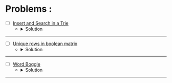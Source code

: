 # Problems :

* [ ] [Insert and Search in a Trie](https://www.geeksforgeeks.org/problems/trie-insert-and-search0651/1?page=1&category=Trie&sortBy=submissions) 
    * <details>
        <summary> Solution </summary>

        ```c++
            //{ Driver Code Starts
            // Initial function template for C++

            #include <bits/stdc++.h>

            using namespace std;

            // Alphabet size (# of symbols)
            #define ALPHABET_SIZE (26)

            // Converts key current character into index
            // use only 'a' through 'z' and lower case
            #define CHAR_TO_INDEX(c) ((int)c - (int)'a')

            // trie node
            struct TrieNode {
                struct TrieNode *children[ALPHABET_SIZE];

                // isLeaf is true if the node represents
                // end of a word
                bool isLeaf;
            };

            // Returns new trie node (initialized to NULLs)
            struct TrieNode *getNode(void) {
                struct TrieNode *pNode = NULL;

                pNode = (struct TrieNode *) malloc(sizeof(struct TrieNode));

                if (pNode) {
                    int i;

                    pNode->isLeaf = false;

                    for (i = 0; i < ALPHABET_SIZE; i++) pNode->children[i] = NULL;
                }

                return pNode;
            }


            // } Driver Code Ends
            // User function template for C++

            // trie node
            /*
            struct TrieNode {
                struct TrieNode *children[ALPHABET_SIZE];

                // isLeaf is true if the node represents
                // end of a word
                bool isLeaf;
            };
            */
            class Solution
            {
                public:
                    //Function to insert string into TRIE.
                    void insert(struct TrieNode *root, string key)
                    {
                        // code here
                        TrieNode* currentNode = root;
                        for(auto &ch: key){
                            if(currentNode->children[ch - 'a'] == nullptr){
                                currentNode->children[ch - 'a'] = getNode();
                            }
                            currentNode = currentNode->children[ch - 'a'];
                        }
                        currentNode->isLeaf = true;
                    }
                    
                    //Function to use TRIE data structure and search the given string.
                    bool search(struct TrieNode *root, string key) 
                    {
                        // code here
                        TrieNode* currentNode = root;
                        for(auto &ch: key){
                            if(currentNode->children[ch - 'a'] == nullptr)
                                return false;
                            currentNode = currentNode->children[ch - 'a'];
                        }
                        return currentNode->isLeaf;
                    }
            };

            //{ Driver Code Starts.

            // Driver
            int main() {
                // freopen("input.txt", "r", stdin);
                // freopen("output.txt", "w", stdout);
                int t;
                cin >> t;
                while (t--) {
                    // Input keys (use only 'a' through 'z' and lower case)
                    int n;
                    cin >> n;
                    string keys[n];

                    for (int i = 0; i < n; i++) {
                        cin >> keys[i];
                    }
                    
                    Solution obj;
                    struct TrieNode *root = getNode();
                    // Construct trie
                    for (int i = 0; i < n; i++) obj.insert(root, keys[i]);

                    string abc;

                    cin >> abc;
                    // Search for different keys

                    if (obj.search(root, abc))
                        cout << "1\n";
                    else
                        cout << "0\n";
                    // char ex;
                    // cin >> ex;
                    // cout << ex << "\n";
                }
                return 0;
            }
            // } Driver Code Ends
        
    </details>

---


* [ ] [Unique rows in boolean matrix](https://www.geeksforgeeks.org/problems/unique-rows-in-boolean-matrix/1?page=1&category=Trie&sortBy=submissions) 
    * <details>
        <summary> Solution </summary>

        ```c++
            //{ Driver Code Starts
            #include<bits/stdc++.h>
            using namespace std;
            #define MAX 1000

            vector<vector<int>> uniqueRow(int M[MAX][MAX],int row,int col);


            // } Driver Code Ends

            struct TrieNode {
                TrieNode* children[2];
                bool isVisited;
                TrieNode() {
                    isVisited = false;
                    children[0] = nullptr;
                    children[1] = nullptr;
                }
            };

            class Solution
            {
                public:
                // #define MAX 1000
                vector<vector<int>> uniqueRow(int M[MAX][MAX],int row,int col)
                {
                    //Your code here
                    TrieNode* root = new TrieNode();
                    vector<vector<int>>ans;
                    for(int i = 0; i < row;i++){
                        vector<int> v;
                        for(int j = 0; j < col;j++){
                            v.push_back(M[i][j]);
                        }
                        insert(root, v, col);
                    }
                    for(int i = 0; i < row;i++){
                        vector<int> v;
                        for(int j = 0; j < col;j++){
                            v.push_back(M[i][j]);
                        }
                        if(search(root, v, col)) ans.push_back(v);
                    }
                    return ans;
                }
                
                void insert(TrieNode* root, vector<int>& v, int& n){
                    TrieNode* currentNode = root;
                    for(int i = 0; i < n;i++){
                        if(currentNode->children[v[i]] == nullptr){
                            currentNode->children[v[i]] = new TrieNode();
                        }
                        currentNode = currentNode->children[v[i]];
                    }
                }
                
                bool search(TrieNode* root, vector<int>& v, int& n){
                    TrieNode* currentNode = root;
                    for(int i = 0; i < n;i++){
                        currentNode = currentNode->children[v[i]];
                    }
                    bool Visited = !currentNode->isVisited;
                    currentNode->isVisited = true;
                    return Visited;
                }
            };

            //{ Driver Code Starts.

            int main()
            {
                int T;
                cin>>T;
                while(T--)
                {
                    int n,m;
                    cin>>n>>m;
                    int a[MAX][MAX];
                    for(int i=0;i<n;i++)
                    for(int j=0;j<m;j++)
                    cin>>a[i][j];
                    Solution ob;
                    vector<vector<int>> vec = ob.uniqueRow(a,n,m);
                    for(int i = 0;i<vec.size();i++){
                        for(int x : vec[i]){
                            cout<<x<<" ";
                        }
                        cout<<"$";
                    }
                    cout<<endl;
                }
            }

            // } Driver Code Ends
        
    </details>

---



* [ ] [Word Boggle](https://www.geeksforgeeks.org/problems/word-boggle4143/1?page=1&category=Trie&sortBy=submissions) 
    * <details>
        <summary> Solution </summary>

        ```c++
            //{ Driver Code Starts
            // Initial template for C++

            #include <bits/stdc++.h>
            using namespace std;

            // } Driver Code Ends

            struct TrieNode {
                TrieNode* children[60];
                string Word;
                bool End;
                TrieNode() {
                    Word = "";
                    End = false;
                    for(int i = 0; i < 60;i++){
                        children[i] = nullptr;
                    }
                }
            };

            class Solution {
                
                int dx[8] = {1, -1, 0, 0, -1, -1, 1, 1};
                int dy[8] = {0, 0, 1, -1, -1, 1, -1, 1};
                
                void insert(TrieNode* root, string& key){
                    TrieNode* currentNode = root;
                    for(auto &ch: key){
                        if(currentNode->children[ch - 'A'] == nullptr){
                            currentNode->children[ch - 'A'] = new TrieNode();   
                        }
                        currentNode = currentNode->children[ch - 'A'];
                    }
                    currentNode->End = true;
                    currentNode->Word = key;
                }
                
                bool search(TrieNode* root, string& key){
                    TrieNode* currentNode = root;
                    for(auto &ch: key){
                        if(currentNode->children[ch - 'A'] == nullptr){
                            return false;
                        }
                        currentNode = currentNode->children[ch - 'A'];
                    }
                    return currentNode != nullptr && currentNode->End > 0;
                }
                
                bool deleteKey(TrieNode* root, string& key){
                    TrieNode* currentNode = root;
                    for(auto &ch: key){
                        if(currentNode->children[ch - 'A'] == nullptr){
                            return false;
                        }
                        currentNode = currentNode->children[ch - 'A'];
                    }
                    if(currentNode != nullptr && currentNode->End > 0){
                        currentNode->End = false;
                        return true;
                    }
                    return false;
                }
                
                bool isValid(int x, int y, int n, int m){
                    return (x >= 0 && x < n && y >= 0 && y < m);
                }
                
                void dfs(int x, int y, int& n, int& m, TrieNode* root, vector<vector<char>>& board, vector<string>& ans){
                    if(!isValid(x, y, n, m) || board[x][y] == '#' || root->children[board[x][y] - 'A'] == nullptr)
                        return;
                    if(root->children[board[x][y] - 'A']->End){
                        ans.push_back(root->children[board[x][y] - 'A']->Word);
                        root->children[board[x][y] - 'A']->End = false;
                    }
                    char ch = board[x][y];
                    board[x][y] = '#';
                    for(int i = 0; i < 8;i++){
                        int newX = x + dx[i];
                        int newY = y + dy[i];
                        dfs(newX, newY, n, m, root->children[ch - 'A'], board, ans);
                    }
                    board[x][y] = ch;
                }
            public:
                vector<string> wordBoggle(vector<vector<char> >& board, vector<string>& dictionary) {
                    // Code here
                    int n = board.size();
                    int m = board[0].size();
                    vector<string> ans;
                    TrieNode* root = new TrieNode();
                    for(auto &str: dictionary){
                        insert(root, str);
                    }
                    for(int i = 0; i < n;i++){
                        for(int j = 0; j < m;j++){
                            dfs(i, j, n, m, root, board, ans);
                        }
                    }
                    return ans;
                }
            };

            //{ Driver Code Starts.

            int main() {
                int t;
                cin >> t;
                while (t--) {
                    int N;
                    cin >> N;
                    vector<string> dictionary;
                    for (int i = 0; i < N; ++i) {
                        string s;
                        cin >> s;
                        dictionary.push_back(s);
                    }
                    
                    int R, C;
                    cin >> R >> C;
                    vector<vector<char> > board(R);
                    for (int i = 0; i < R; i++) {
                        board[i].resize(C);
                        for (int j = 0; j < C; j++) cin >> board[i][j];
                    }
                    Solution obj;
                    vector<string> output = obj.wordBoggle(board, dictionary);
                    if (output.size() == 0)
                        cout << "-1";
                    else {
                        sort(output.begin(), output.end());
                        for (int i = 0; i < output.size(); i++) cout << output[i] << " ";
                    }
                    cout << endl;
                }
            }

            // } Driver Code Ends
        
    </details>

---